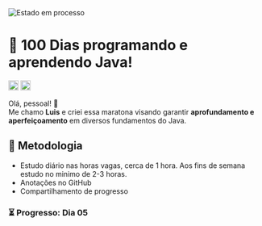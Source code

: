 <img src="https://img.shields.io/badge/Estado-Em%20processo-yellow?style=plastic&labelColor=555" alt="Estado em processo">

# 🚀 100 Dias programando e aprendendo Java!

<div>

<a href="https://code.visualstudio.com" target="_blank"><img src="https://img.shields.io/badge/Visual%20Studio-5C2D91.svg?style=for-the-badge&logo=visual-studio&logoColor=white" height="20"></a>
<a href="https://www.java.com/pt-BR/" target="_blank"><img src="https://img.shields.io/badge/java-%23ED8B00.svg?style=for-the-badge&logo=openjdk&logoColor=white" height="20"></a>
</div>

Olá, pessoal! 👋 <br>
Me chamo **Luis** e criei essa maratona visando garantir **aprofundamento e aperfeiçoamento** em diversos fundamentos do Java. 

<!--
Abaixo estão as referências que estou utilizando:

<div style="display: flex; justify-content: space-around; text-align: center;">
<div>
    <h3>🎓 Cursos Online</h3>
    <p><strong>Java Basico</strong> - Loiane Training<br>
    <a href="https://loiane.training/curso/java-basico">loiane.training/curso/java-basico</a></p>
    <p><strong>Java Intermediario</strong> - Loiane Training<br>
    <a href="https://loiane.training/curso/java-intermediario">loiane.training/curso/java-intermediario</a></p>
    <p><strong>Java 360°: Do Zero ao Avançado</strong> - Carlos Tosin (Udemy)<br>
    <a href="https://www.udemy.com/course/java-360-curso-completo-do-zero-ao-avancado-com-projetos/">udemy.com/course/java-360</a></p>
    <p><strong>Java COMPLETO: POO + Projetos</strong> - Loiane Training<br>
    <a href="https://www.udemy.com/course/java-curso-completo/">demy.com/course/java-curso-completo</a></p>
  </div>

  <div>
    <h3>📚 Referências Bibliográficas</h3>
    <p><strong>KÖLLING, Michael; BARNES, David J.</strong><br>
<i>Programação Orientada a Objetos com Java</i><br>
4ª edição - Porto Alegre: Bookman, 2013</p>
  </div>
</div> 
-->

## 📌 Metodologia
- Estudo diário nas horas vagas, cerca de 1 hora. Aos fins de semana estudo no minimo de 2-3 horas.
- Anotações no GitHub
- Compartilhamento de progresso

### ⏳ Progresso: Dia 05

</div>


</div>